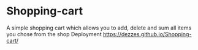 # Shopping-cart
A simple shopping cart which allows you to add, delete and sum all items you chose from the shop
Deployment https://dezzes.github.io/Shopping-cart/
